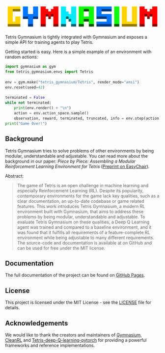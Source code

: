 ![logo](./docs/_static/logo.png "Tetris Gymnasium")

Tetris Gymnasium is tightly integrated with Gymnasium and exposes a simple API for training agents to play Tetris.

Getting started is easy. Here is a simple example of an environment with random actions:

```python
import gymnasium as gym
from tetris_gymnasium.envs import Tetris

env = gym.make("tetris_gymnasium/Tetris", render_mode="ansi")
env.reset(seed=42)

terminated = False
while not terminated:
    print(env.render() + "\n")
    action = env.action_space.sample()
    observation, reward, terminated, truncated, info = env.step(action)
print("Game Over!")
```

## Background

Tetris Gymnasium tries to solve problems of other environments by being modular, understandable and adjustable. You can read more about the background in our paper: _Piece by Piece: Assembling a Modular Reinforcement Learning Environment for Tetris_ ([Preprint on EasyChair](https://easychair.org/publications/preprint/154Q)).

Abstract:

>The game of Tetris is an open challenge in machine learning and especially Reinforcement Learning (RL). Despite its popularity, contemporary environments for the game lack key qualities, such as a clear documentation, an up-to-date codebase or game related features.
This work introduces Tetris Gymnasium, a modern RL environment built with Gymnasium, that aims to address these problems by being modular, understandable and adjustable.
To evaluate Tetris Gymnasium on these qualities, a Deep Q Learning agent was trained and compared to a baseline environment, and it was found that it fulfills all requirements of a feature-complete RL environment while being adjustable to many different requirements.
The source-code and documentation is available at on GitHub and can be used for free under the MIT license.

## Documentation

The full documentation of the project can be found on [GitHub Pages](https://max-we.github.io/Tetris-Gymnasium/).

## License

This project is licensed under the MIT License - see the [LICENSE](LICENSE) file for details.

## Acknowledgements

We would like to thank the creators and maintainers of [Gymnasium](https://github.com/Farama-Foundation/Gymnasium), [CleanRL](https://github.com/vwxyzjn/cleanrl) and [Tetris-deep-Q-learning-pytorch](https://github.com/uvipen/Tetris-deep-Q-learning-pytorch) for providing a powerful frameworks and reference implementations.
